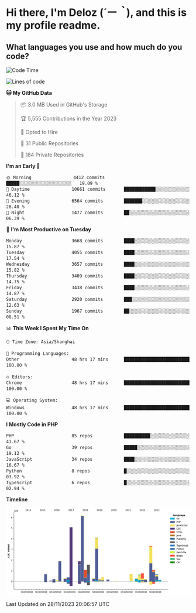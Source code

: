 # **Hi there, I'm Deloz (*´ー｀*), and this is my profile readme.**

## **What languages you use and how much do you code?**

<!--START_SECTION:waka-->
![Code Time](http://img.shields.io/badge/Code%20Time-2%2C878%20hrs%204%20mins-blue)

![Lines of code](https://img.shields.io/badge/From%20Hello%20World%20I%27ve%20Written-32.1%20million%20lines%20of%20code-blue)

**🐱 My GitHub Data** 

> 📦 3.0 MB Used in GitHub's Storage 
 > 
> 🏆 5,555 Contributions in the Year 2023
 > 
> 💼 Opted to Hire
 > 
> 📜 31 Public Repositories 
 > 
> 🔑 184 Private Repositories 
 > 
**I'm an Early 🐤** 

```text
🌞 Morning                4412 commits        █████░░░░░░░░░░░░░░░░░░░░   19.09 % 
🌆 Daytime                10661 commits       ████████████░░░░░░░░░░░░░   46.12 % 
🌃 Evening                6564 commits        ███████░░░░░░░░░░░░░░░░░░   28.40 % 
🌙 Night                  1477 commits        ██░░░░░░░░░░░░░░░░░░░░░░░   06.39 % 
```
📅 **I'm Most Productive on Tuesday** 

```text
Monday                   3668 commits        ████░░░░░░░░░░░░░░░░░░░░░   15.87 % 
Tuesday                  4055 commits        ████░░░░░░░░░░░░░░░░░░░░░   17.54 % 
Wednesday                3657 commits        ████░░░░░░░░░░░░░░░░░░░░░   15.82 % 
Thursday                 3409 commits        ████░░░░░░░░░░░░░░░░░░░░░   14.75 % 
Friday                   3438 commits        ████░░░░░░░░░░░░░░░░░░░░░   14.87 % 
Saturday                 2920 commits        ███░░░░░░░░░░░░░░░░░░░░░░   12.63 % 
Sunday                   1967 commits        ██░░░░░░░░░░░░░░░░░░░░░░░   08.51 % 
```


📊 **This Week I Spent My Time On** 

```text
🕑︎ Time Zone: Asia/Shanghai

💬 Programming Languages: 
Other                    48 hrs 17 mins      █████████████████████████   100.00 % 

🔥 Editors: 
Chrome                   48 hrs 17 mins      █████████████████████████   100.00 % 

💻 Operating System: 
Windows                  48 hrs 17 mins      █████████████████████████   100.00 % 
```

**I Mostly Code in PHP** 

```text
PHP                      85 repos            ██████████░░░░░░░░░░░░░░░   41.67 % 
Go                       39 repos            █████░░░░░░░░░░░░░░░░░░░░   19.12 % 
JavaScript               34 repos            ████░░░░░░░░░░░░░░░░░░░░░   16.67 % 
Python                   8 repos             █░░░░░░░░░░░░░░░░░░░░░░░░   03.92 % 
TypeScript               6 repos             █░░░░░░░░░░░░░░░░░░░░░░░░   02.94 % 
```



**Timeline**

![Lines of Code chart](https://raw.githubusercontent.com/deloz/deloz/main/assets/bar_graph.png)


 Last Updated on 28/11/2023 20:06:57 UTC
<!--END_SECTION:waka-->
